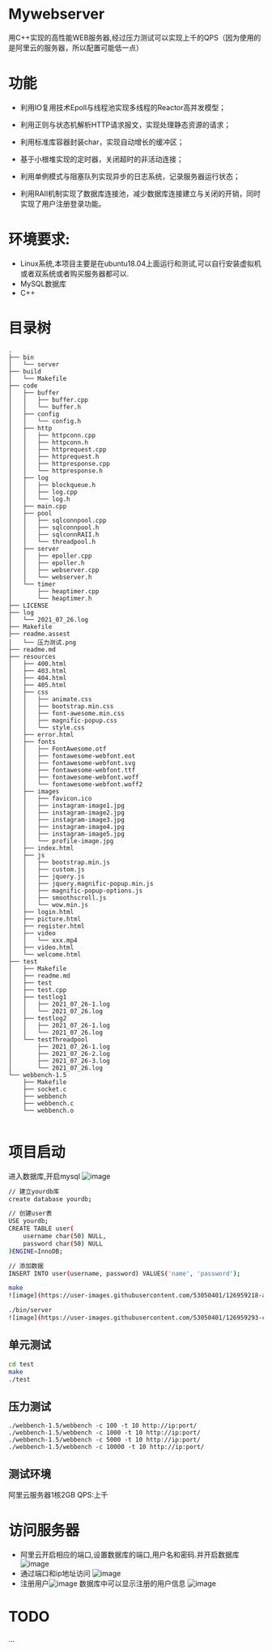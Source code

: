 # Mywebserver
用C++实现的高性能WEB服务器,经过压力测试可以实现上千的QPS（因为使用的是阿里云的服务器，所以配置可能低一点）
# 功能
* 利用IO复用技术Epoll与线程池实现多线程的Reactor高并发模型；

* 利用正则与状态机解析HTTP请求报文，实现处理静态资源的请求；

* 利用标准库容器封装char，实现自动增长的缓冲区；

* 基于小根堆实现的定时器，关闭超时的非活动连接；

* 利用单例模式与阻塞队列实现异步的日志系统，记录服务器运行状态；

* 利用RAII机制实现了数据库连接池，减少数据库连接建立与关闭的开销，同时实现了用户注册登录功能。
# 环境要求:
* Linux系统,本项目主要是在ubuntu18.04上面运行和测试,可以自行安装虚拟机或者双系统或者购买服务器都可以.
* MySQL数据库
* C++
# 目录树
```
.
├── bin
│   └── server
├── build
│   └── Makefile
├── code
│   ├── buffer
│   │   ├── buffer.cpp
│   │   └── buffer.h
│   ├── config
│   │   └── config.h
│   ├── http
│   │   ├── httpconn.cpp
│   │   ├── httpconn.h
│   │   ├── httprequest.cpp
│   │   ├── httprequest.h
│   │   ├── httpresponse.cpp
│   │   └── httpresponse.h
│   ├── log
│   │   ├── blockqueue.h
│   │   ├── log.cpp
│   │   └── log.h
│   ├── main.cpp
│   ├── pool
│   │   ├── sqlconnpool.cpp
│   │   ├── sqlconnpool.h
│   │   ├── sqlconnRAII.h
│   │   └── threadpool.h
│   ├── server
│   │   ├── epoller.cpp
│   │   ├── epoller.h
│   │   ├── webserver.cpp
│   │   └── webserver.h
│   └── timer
│       ├── heaptimer.cpp
│       └── heaptimer.h
├── LICENSE
├── log
│   └── 2021_07_26.log
├── Makefile
├── readme.assest
│   └── 压力测试.png
├── readme.md
├── resources
│   ├── 400.html
│   ├── 403.html
│   ├── 404.html
│   ├── 405.html
│   ├── css
│   │   ├── animate.css
│   │   ├── bootstrap.min.css
│   │   ├── font-awesome.min.css
│   │   ├── magnific-popup.css
│   │   └── style.css
│   ├── error.html
│   ├── fonts
│   │   ├── FontAwesome.otf
│   │   ├── fontawesome-webfont.eot
│   │   ├── fontawesome-webfont.svg
│   │   ├── fontawesome-webfont.ttf
│   │   ├── fontawesome-webfont.woff
│   │   └── fontawesome-webfont.woff2
│   ├── images
│   │   ├── favicon.ico
│   │   ├── instagram-image1.jpg
│   │   ├── instagram-image2.jpg
│   │   ├── instagram-image3.jpg
│   │   ├── instagram-image4.jpg
│   │   ├── instagram-image5.jpg
│   │   └── profile-image.jpg
│   ├── index.html
│   ├── js
│   │   ├── bootstrap.min.js
│   │   ├── custom.js
│   │   ├── jquery.js
│   │   ├── jquery.magnific-popup.min.js
│   │   ├── magnific-popup-options.js
│   │   ├── smoothscroll.js
│   │   └── wow.min.js
│   ├── login.html
│   ├── picture.html
│   ├── register.html
│   ├── video
│   │   └── xxx.mp4
│   ├── video.html
│   └── welcome.html
├── test
│   ├── Makefile
│   ├── readme.md
│   ├── test
│   ├── test.cpp
│   ├── testlog1
│   │   ├── 2021_07_26-1.log
│   │   └── 2021_07_26.log
│   ├── testlog2
│   │   ├── 2021_07_26-1.log
│   │   └── 2021_07_26.log
│   └── testThreadpool
│       ├── 2021_07_26-1.log
│       ├── 2021_07_26-2.log
│       ├── 2021_07_26-3.log
│       └── 2021_07_26.log
└── webbench-1.5
    ├── Makefile
    ├── socket.c
    ├── webbench
    ├── webbench.c
    └── webbench.o


```

# 项目启动
进入数据库,开启mysql
![image](https://user-images.githubusercontent.com/53050401/126958943-e5bee91a-9b2a-49f5-a0c2-b56bc777b11e.png)

```bash
// 建立yourdb库
create database yourdb;

// 创建user表
USE yourdb;
CREATE TABLE user(
    username char(50) NULL,
    password char(50) NULL
)ENGINE=InnoDB;

// 添加数据
INSERT INTO user(username, password) VALUES('name', 'password');
```
```bash
make
![image](https://user-images.githubusercontent.com/53050401/126959218-ae11f833-4d4a-4312-b84c-3f22b334f861.png)

./bin/server
![image](https://user-images.githubusercontent.com/53050401/126959293-c045eb15-9781-490d-8cc3-a431a293c540.png)

```

## 单元测试
```bash
cd test
make
./test
```

## 压力测试
```
./webbench-1.5/webbench -c 100 -t 10 http://ip:port/
./webbench-1.5/webbench -c 1000 -t 10 http://ip:port/
./webbench-1.5/webbench -c 5000 -t 10 http://ip:port/
./webbench-1.5/webbench -c 10000 -t 10 http://ip:port/
```
## 测试环境
阿里云服务器1核2GB
QPS:上千

# 访问服务器
* 阿里云开启相应的端口,设置数据库的端口,用户名和密码.并开启数据库
![image](https://user-images.githubusercontent.com/53050401/126961041-eeb582c8-6082-4922-ba0e-a38ede73afdb.png)
* 通过端口和ip地址访问
![image](https://user-images.githubusercontent.com/53050401/126961112-5815b740-3655-404a-8b9d-59da3491ede0.png)
* 注册用户![image](https://user-images.githubusercontent.com/53050401/126961416-5497f143-5435-4cfc-918c-0fe43fc26a57.png)
数据库中可以显示注册的用户信息
![image](https://user-images.githubusercontent.com/53050401/126961453-73f1e9d8-b010-46c2-88ea-80ffca1ce71d.png)
# TODO
...


 

